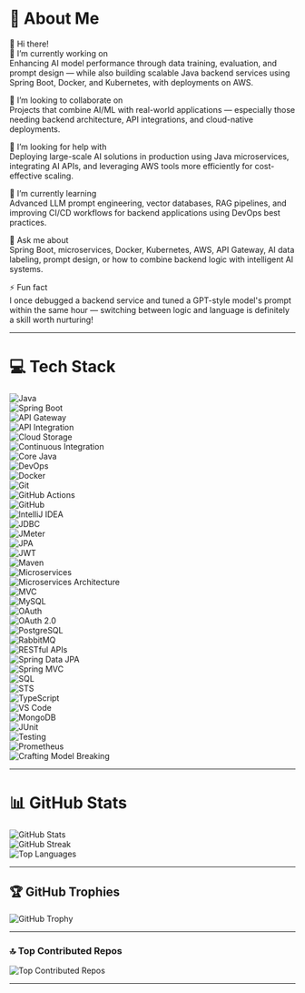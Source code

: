 # 💫 About Me

👋 Hi there!  
🎤 I’m currently working on  
Enhancing AI model performance through data training, evaluation, and prompt design — while also building scalable Java backend services using Spring Boot, Docker, and Kubernetes, with deployments on AWS.

🤝 I’m looking to collaborate on  
Projects that combine AI/ML with real-world applications — especially those needing backend architecture, API integrations, and cloud-native deployments.

🧠 I’m looking for help with  
Deploying large-scale AI solutions in production using Java microservices, integrating AI APIs, and leveraging AWS tools more efficiently for cost-effective scaling.

🌱 I’m currently learning  
Advanced LLM prompt engineering, vector databases, RAG pipelines, and improving CI/CD workflows for backend applications using DevOps best practices.

💬 Ask me about  
Spring Boot, microservices, Docker, Kubernetes, AWS, API Gateway, AI data labeling, prompt design, or how to combine backend logic with intelligent AI systems.

⚡ Fun fact  
I once debugged a backend service and tuned a GPT-style model's prompt within the same hour — switching between logic and language is definitely a skill worth nurturing!

---

# 💻 Tech Stack

![Java](https://img.shields.io/badge/java-%23ED8B00.svg?style=for-the-badge&logo=openjdk&logoColor=white)  
![Spring Boot](https://img.shields.io/badge/spring_boot-%236DB33F.svg?style=for-the-badge&logo=spring&logoColor=white)  
![API Gateway](https://img.shields.io/badge/API%20Gateway-%23007ACC.svg?style=for-the-badge)  
![API Integration](https://img.shields.io/badge/API%20Integration-%2300AABB.svg?style=for-the-badge)  
![Cloud Storage](https://img.shields.io/badge/Cloud%20Storage-%23FF9900.svg?style=for-the-badge)  
![Continuous Integration](https://img.shields.io/badge/Continuous%20Integration-%232671E5.svg?style=for-the-badge)  
![Core Java](https://img.shields.io/badge/Core%20Java-%23ED8B00.svg?style=for-the-badge&logo=openjdk&logoColor=white)  
![DevOps](https://img.shields.io/badge/DevOps-%232671E5.svg?style=for-the-badge)  
![Docker](https://img.shields.io/badge/docker-%230db7ed.svg?style=for-the-badge&logo=docker&logoColor=white)  
![Git](https://img.shields.io/badge/git-%23F05033.svg?style=for-the-badge&logo=git&logoColor=white)  
![GitHub Actions](https://img.shields.io/badge/github_actions-%232671E5.svg?style=for-the-badge&logo=githubactions&logoColor=white)  
![GitHub](https://img.shields.io/badge/github-%23121011.svg?style=for-the-badge&logo=github&logoColor=white)  
![IntelliJ IDEA](https://img.shields.io/badge/intellij_IDEA-%23000000.svg?style=for-the-badge&logo=intellij-idea&logoColor=white)  
![JDBC](https://img.shields.io/badge/JDBC-%23007ACC.svg?style=for-the-badge)  
![JMeter](https://img.shields.io/badge/JMeter-%23FF6600.svg?style=for-the-badge&logo=apachejmeter&logoColor=white)  
![JPA](https://img.shields.io/badge/JPA-%23007ACC.svg?style=for-the-badge)  
![JWT](https://img.shields.io/badge/JWT-black?style=for-the-badge&logo=json-web-tokens)  
![Maven](https://img.shields.io/badge/Maven-C71A36?style=for-the-badge&logo=apache-maven&logoColor=white)  
![Microservices](https://img.shields.io/badge/Microservices-%23007ACC.svg?style=for-the-badge)  
![Microservices Architecture](https://img.shields.io/badge/Microservices_Architecture-%23007ACC.svg?style=for-the-badge)  
![MVC](https://img.shields.io/badge/MVC-%23007ACC.svg?style=for-the-badge)  
![MySQL](https://img.shields.io/badge/mysql-4479A1.svg?style=for-the-badge&logo=mysql&logoColor=white)  
![OAuth](https://img.shields.io/badge/OAuth-%23007ACC.svg?style=for-the-badge)  
![OAuth 2.0](https://img.shields.io/badge/OAuth_2.0-%23007ACC.svg?style=for-the-badge)  
![PostgreSQL](https://img.shields.io/badge/postgres-%23316192.svg?style=for-the-badge&logo=postgresql&logoColor=white)  
![RabbitMQ](https://img.shields.io/badge/RabbitMQ-%23FF6600.svg?style=for-the-badge&logo=rabbitmq&logoColor=white)  
![RESTful APIs](https://img.shields.io/badge/RESTful_APIs-%23007ACC.svg?style=for-the-badge)  
![Spring Data JPA](https://img.shields.io/badge/Spring_Data_JPA-%236DB33F.svg?style=for-the-badge&logo=spring&logoColor=white)  
![Spring MVC](https://img.shields.io/badge/Spring_MVC-%236DB33F.svg?style=for-the-badge&logo=spring&logoColor=white)  
![SQL](https://img.shields.io/badge/SQL-%23007ACC.svg?style=for-the-badge)  
![STS](https://img.shields.io/badge/STS-%23007ACC.svg?style=for-the-badge)  
![TypeScript](https://img.shields.io/badge/typescript-%23007ACC.svg?style=for-the-badge&logo=typescript&logoColor=white)  
![VS Code](https://img.shields.io/badge/VS_Code-%23007ACC.svg?style=for-the-badge&logo=visual-studio-code&logoColor=white)  
![MongoDB](https://img.shields.io/badge/MongoDB-%234ea94b.svg?style=for-the-badge&logo=mongodb&logoColor=white)  
![JUnit](https://img.shields.io/badge/JUnit-%23007ACC.svg?style=for-the-badge)  
![Testing](https://img.shields.io/badge/Testing-%23007ACC.svg?style=for-the-badge)  
![Prometheus](https://img.shields.io/badge/Prometheus-%23E6522C.svg?style=for-the-badge&logo=prometheus&logoColor=white)  
![Crafting Model Breaking](https://img.shields.io/badge/Model_Breaking-%23FF5733.svg?style=for-the-badge)

---

# 📊 GitHub Stats

![GitHub Stats](https://github-readme-stats.vercel.app/api?username=khan-sk-dev&theme=dark&hide_border=false&include_all_commits=true&count_private=true)  
![GitHub Streak](https://nirzak-streak-stats.vercel.app/?user=khan-sk-dev&theme=dark&hide_border=false)  
![Top Languages](https://github-readme-stats.vercel.app/api/top-langs/?username=khan-sk-dev&theme=dark&hide_border=false&include_all_commits=true&count_private=true&layout=compact)

---

## 🏆 GitHub Trophies

![GitHub Trophy](https://github-profile-trophy.vercel.app/?username=khan-sk-dev&theme=radical&no-frame=true&no-bg=false&margin-w=4)

---

### 🔝 Top Contributed Repos

![Top Contributed Repos](https://github-contributor-stats.vercel.app/api?username=khan-sk-dev&limit=5&theme=dark&combine_all_yearly_contributions=true)

---
